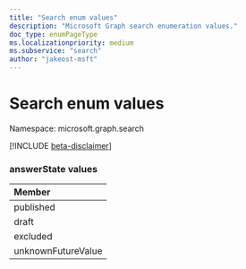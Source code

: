 ```yaml
---
title: "Search enum values"
description: "Microsoft Graph search enumeration values."
doc_type: enumPageType
ms.localizationpriority: medium
ms.subservice: "search"
author: "jakeost-msft"
---
```


# Search enum values

Namespace: microsoft.graph.search

[!INCLUDE [beta-disclaimer](../../includes/beta-disclaimer.md)]

### answerState values

|Member|
|:---|
|published|
|draft|
|excluded|
|unknownFutureValue|

<!--
{
  "type": "#page.annotation",
  "namespace": "microsoft.graph.search"
}
-->
